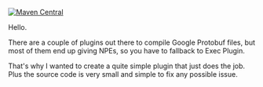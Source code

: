 
[![Maven Central](https://maven-badges.herokuapp.com/maven-central/com.github.igor-petruk.protobuf/protobuf-maven-plugin/badge.svg)](https://maven-badges.herokuapp.com/maven-central/com.github.igor-petruk.protobuf/protobuf-maven-plugin)

Hello.

There are a couple of plugins out there to compile
Google Protobuf files, but most of them end up
giving NPEs, so you have to fallback to Exec Plugin.

That's why I wanted to create a quite simple plugin
that just does the job. Plus the source code is very
small and simple to fix any possible issue.
